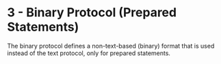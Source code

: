 
# 3 - Binary Protocol (Prepared Statements)

The binary protocol defines a non-text-based (binary) format that is used instead of the text protocol, only for prepared statements.

